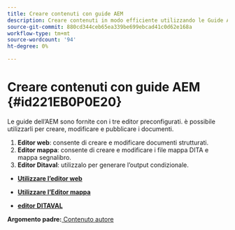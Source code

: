 ```yaml
---
title: Creare contenuti con guide AEM
description: Creare contenuti in modo efficiente utilizzando le Guide AEM. Scopri come creare, modificare e pubblicare i tuoi documenti in Guide AEM.
source-git-commit: 880cd344ceb65ea339be699ebcad41c0d62e168a
workflow-type: tm+mt
source-wordcount: '94'
ht-degree: 0%

---
```


# Creare contenuti con guide AEM {#id221EB0P0E20}

Le guide dell’AEM sono fornite con i tre editor preconfigurati. è possibile utilizzarli per creare, modificare e pubblicare i documenti.

1. **Editor web**: consente di creare e modificare documenti strutturati.
1. **Editor mappa**: consente di creare e modificare i file mappa DITA e mappa segnalibro.
1. **Editor Ditaval**: utilizzalo per generare l’output condizionale.

- **[Utilizzare l’editor web](web-editor.md)**

- **[Utilizzare l’Editor mappa](map-editor.md)**

- **[editor DITAVAL](ditaval-editor.md)**


**Argomento padre:**[ Contenuto autore](authoring-content.md)
